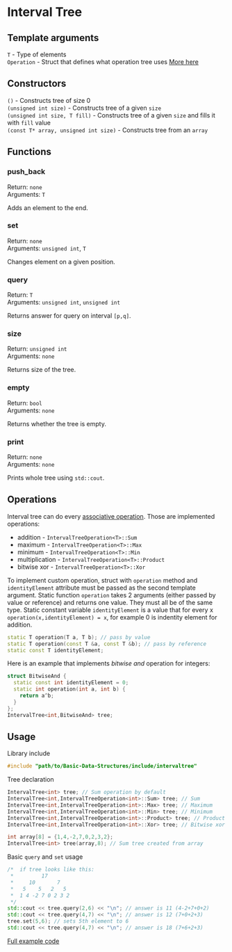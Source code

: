 # Interval Tree

## Template  arguments

`T` - Type of elements
<br>
`Operation` - Struct that defines what operation tree uses [More here](#operations)

## Constructors

`()` - Constructs tree of size 0
<br>
`(unsigned int size)` - Constructs tree of a given `size`
<br>
`(unsigned int size, T fill)` - Constructs tree of a given `size` and fills it with `fill` value
<br>
`(const T* array, unsigned int size)` - Constructs tree from an `array`

## Functions

### push_back
Return: `none`
<br>
Arguments: `T`

Adds an element to the end.

### set
Return: `none`
<br>
Arguments: `unsigned int`, `T`

Changes element on a given position.

### query
Return: `T`
<br>
Arguments: `unsigned int`, `unsigned int`

Returns answer for query on interval `[p,q]`.

### size
Return: `unsigned int`
<br>
Arguments: `none`

Returns size of the tree.

### empty
Return: `bool`
<br>
Arguments: `none`

Returns whether the tree is empty.

### print
Return: `none`
<br>
Arguments: `none`

Prints whole tree using `std::cout`.


## Operations

Interval tree can do every <a href="https://en.wikipedia.org/wiki/Associative_property" target="_blank">associative operation</a>. Those are implemented operations:
- addition - `IntervalTreeOperation<T>::Sum`
- maximum - `IntervalTreeOperation<T>::Max`
- minimum - `IntervalTreeOperation<T>::Min`
- multiplication - `IntervalTreeOperation<T>::Product`
- bitwise xor - `IntervalTreeOperation<T>::Xor`

To implement custom operation, struct with `operation` method and `identityElement` attribute must be passed as the second template argument. Static function `operation` takes 2 arguments (either passed by value or reference) and returns one value. They must all be of the same type. Static constant variable `identityElement` is a value that for every x `operation(x,identityElement) = x`, for example 0 is indentity element for addition.

```c++
static T operation(T a, T b); // pass by value
static T operation(const T &a, const T &b); // pass by reference
static const T identityElement;
```

Here is an example that implements *bitwise and* operation for integers:
```c++
struct BitwiseAnd {
  static const int identityElement = 0;
  static int operation(int a, int b) {
    return a^b;
  }
};
IntervalTree<int,BitwiseAnd> tree;
```

## Usage

Library include
```c++
#include "path/to/Basic-Data-Structures/include/intervaltree"
```
Tree declaration
```c++
IntervalTree<int> tree; // Sum operation by default
IntervalTree<int,IntervalTreeOperation<int>::Sum> tree; // Sum
IntervalTree<int,IntervalTreeOperation<int>::Max> tree; // Maximum
IntervalTree<int,IntervalTreeOperation<int>::Min> tree; // Minimum
IntervalTree<int,IntervalTreeOperation<int>::Product> tree; // Product
IntervalTree<int,IntervalTreeOperation<int>::Xor> tree; // Bitwise xor

int array[8] = {1,4,-2,7,0,2,3,2};
IntervalTree<int> tree(array,8); // Sum tree created from array
```
Basic `query` and `set` usage
```c++
/*  if tree looks like this:
 *         17
 *     10       7
 *   5    5   2   5
 *  1 4 -2 7 0 2 3 2
 */
std::cout << tree.query(2,6) << "\n"; // answer is 11 (4-2+7+0+2)
std::cout << tree.query(4,7) << "\n"; // answer is 12 (7+0+2+3)
tree.set(5,6); // sets 5th element to 6
std::cout << tree.query(4,7) << "\n"; // answer is 18 (7+6+2+3)
```
[Full example code](example.cpp)
